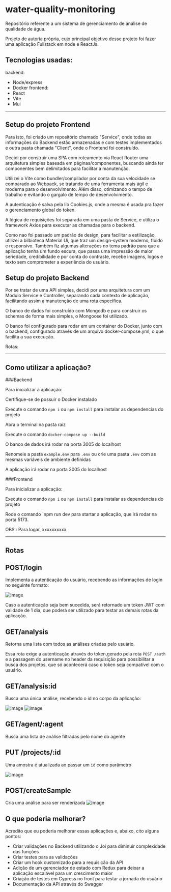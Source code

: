 # water-quality-monitoring
Repositório referente a um sistema de gerenciamento de análise de qualidade de água.

Projeto de autoria própria, cujo principal objetivo desse projeto foi fazer uma aplicação Fullstack em node e ReactJs.

## Tecnologias usadas:
backend:
- Node/express
- Docker
frontend:
- React
- Vite
- Mui

---

## Setup do projeto Frontend

Para isto, foi criado um repositório chamado "Service", onde todas as informações do Backend estão armazenadas e com testes implementados e outra pasta chamada "Client",
onde o Frontend foi construído.

Decidi por construir uma SPA com roteamento via React Router uma arquitetura simples baseada em páginas/componentes, buscando ainda ter componentes bem delimitados para facilitar a manutenção.

Utilizei o Vite como bundler/compilador por conta da sua velocidade se comparado ao Webpack, se tratando de uma ferramenta mais ágil e moderna para o desenvolvimento. Além disso,
otimizando o tempo de trabalho e evitando o gargalo de tempo de desenvolvimento.

A autenticação é salva pela lib Cookies.js, onde a mesma é usada pra fazer o gerenciamento global do token. 

A lógica de requisições foi separada em uma pasta de Service, e utiliza o framework Axios para executar as chamadas para o backend.

Como nao foi passado um padrão de design, para facilitar a estilização, utilizei a bilbioteca Material Ui, que traz um design-system moderno, fluido e responsivo. Também fiz algumas alterações no tema padrão para que a aplicação tenha um fundo escura, que passa uma impressão de maior seriedade, credibilidade e por conta do contraste, recebe imagens, logos e texto sem comprometer a experiência do usuário.

## Setup do projeto Backend

Por se tratar de uma API simples, decidi por uma arquitetura com um Modulo Service e Controller, separando cada contexto de aplicação, facilitando assim a manutenção de uma rota específica.

O banco de dados foi construído com Mongodb e para construir os schemas de forma mais simples, o Mongoose foi utilizado.

O banco foi configurado para rodar em um container do Docker, junto com o backend, configurado através de um arquivo docker-compose.yml, o que facilita a sua execução.

Rotas: 

---

## Como utilizar a aplicação?

###Backend


Para inicializar a aplicação:

Certifique-se de possuir o Docker instalado

Execute o comando `npm i` ou `npm install` para instalar as dependencias do projeto

Abra o terminal na pasta raiz

Execute o comando `docker-compose up --build`

O banco de dados irá rodar na porta 3005 do localhost

Renomeie a pasta `example.env` para `.env` ou crie uma pasta `.env` com as mesmas variáveis de ambiente definidas

A aplicação irá rodar na porta 3005 do localhost

###Frontend


Para inicializar a aplicação:

Execute o comando `npm i` ou `npm install` para instalar as dependencias do projeto

Rode o comando `npm run dev para startar a aplicação, que irá rodar na porta 5173.

OBS.: Para logar, xxxxxxxxxx


---

## Rotas

## POST/login

Implementa a autenticação do usuário, recebendo as informações de login no seguinte formato:

![image](https://github.com/Ludilly/water-quality-monitoring/assets/72472350/856d17f8-86ae-4843-8ac2-d747bbac272b)

Caso a autenticação seja bem sucedida, será retornado um token JWT com validade de 1 dia, que poderá ser utilizado para testar as demais rotas da aplicação.

## GET/analysis
Retorna uma lista com todos as análises criadas pelo usuário.

Essa rota exige a autenticação através do token,gerado pela rota `POST /auth` e a passagem do username no header da requisição para possibilitar a busca dos projetos, que só acontecerá caso o token seja compatível com o usuário.

## GET/analysis:id

Busca uma única análise, recebendo o id no corpo da aplicação:

![image](https://github.com/Ludilly/water-quality-monitoring/assets/72472350/1d435046-7430-49d7-9d6c-d7265ad8669e)
![image](https://github.com/Ludilly/water-quality-monitoring/assets/72472350/838271aa-196e-4442-8fb5-a16b2db21d10)

## GET/agent/:agent
Busca uma lista de análise filtradas pelo nome do agente

## PUT /projects/:id
Uma amostra é atualizada ao passar um `id` como parâmetro

![image](https://github.com/Ludilly/water-quality-monitoring/assets/72472350/8d44037e-4c9b-457c-8fb2-c1adabd92e73)

## POST/createSample

Cria uma análise para ser renderizada
![image](https://github.com/Ludilly/water-quality-monitoring/assets/72472350/99027260-77de-4007-9141-70abdb855a35)


## O que poderia melhorar?

Acredito que eu poderia melhorar essas aplicações e, abaixo, cito alguns pontos:
 - Criar validações no Backend utilizando o Joi para diminuir complexidade das funções
 - Criar testes para as validações
 - Criar um hook customizado para a requisição da API
 - Adição de um gerenciador de estado com Redux para deixar a aplicação escalável para um crescimento maior
 - Criação de testes em Cypress no front para testar a jornada do usuário
 - Documentação da API através do Swagger
